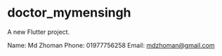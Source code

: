 # doctor_mymensingh

A new Flutter project.

Name: Md Zhoman
Phone: 01977756258
Email: mdzhoman@gmail.com
